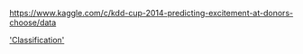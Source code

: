 https://www.kaggle.com/c/kdd-cup-2014-predicting-excitement-at-donors-choose/data

['Classification'](https://github.com/natashamathur/MachineLearning2018/blob/master/Homework3/DonorsChoice_Classification.ipynb)
